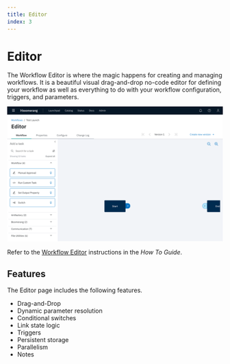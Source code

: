 ```yaml
---
title: Editor
index: 3
---
```


# Editor

The Workflow Editor is where the magic happens for creating and managing workflows. It is a beautiful visual drag-and-drop no-code editor for defining your workflow as well as everything to do with your workflow configuration, triggers, and parameters.

![Workflow Editor](./assets/img/designer-home.png)

Refer to the [Workflow Editor](/boomerang-flow/how-to-guide/workflow-editor) instructions in the _How To Guide_.

## Features

The Editor page includes the following features.

- Drag-and-Drop
- Dynamic parameter resolution
- Conditional switches
- Link state logic
- Triggers
- Persistent storage
- Parallelism
- Notes
